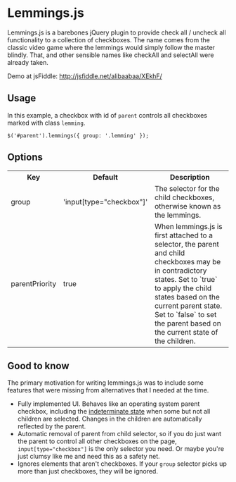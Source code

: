 Lemmings.js
===========

Lemmings.js is a barebones jQuery plugin to provide check all / uncheck all functionality to a collection of checkboxes. The name comes from the classic video game where the lemmings would simply follow the master blindly. That, and other sensible names like checkAll and selectAll were already taken.

Demo at jsFiddle: http://jsfiddle.net/alibaabaa/XEkhF/

Usage
-----
In this example, a checkbox with id of `parent` controls all checkboxes marked with class `lemming`.

    $('#parent').lemmings({ group: '.lemming' });

Options
-------
<table>
  <tr>
    <th>Key</th><th>Default</th><th>Description</th>
  </tr>
  <tr>
    <td>group</td><td>'input[type="checkbox"]'</td><td>The selector for the child checkboxes, otherwise known as the lemmings.</td>
  </tr>
  <tr>
    <td>parentPriority</td><td>true</td><td>When lemmings.js is first attached to a selector, the parent and child checkboxes may be in contradictory states. Set to `true` to apply the child states based on the current parent state. Set to `false` to set the parent based on the current state of the children.</td>
  </tr>
</table>

Good to know
------------
The primary motivation for writing lemmings.js was to include some features that were missing from alternatives that I needed at the time.

* Fully implemented UI. Behaves like an operating system parent checkbox, including the [indeterminate state](http://css-tricks.com/indeterminate-checkboxes/) when some but not all children are selected. Changes in the children are automatically reflected by the parent.
* Automatic removal of parent from child selector, so if you do just want the parent to control all other checkboxes on the page, `input[type="checkbox"]` is the only selector you need. Or maybe you're just clumsy like me and need this as a safety net.
* Ignores elements that aren't checkboxes. If your `group` selector picks up more than just checkboxes, they will be ignored.